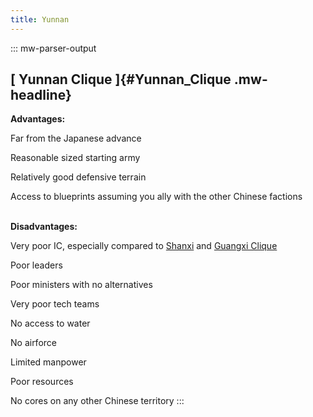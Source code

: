 ```yaml
---
title: Yunnan
---
```

::: mw-parser-output
## [ Yunnan Clique ]{#Yunnan_Clique .mw-headline}

**Advantages:**

Far from the Japanese advance

Reasonable sized starting army

Relatively good defensive terrain

Access to blueprints assuming you ally with the other Chinese factions

\
**Disadvantages:**

Very poor IC, especially compared to [Shanxi](/wiki/Shanxi "Shanxi") and
[Guangxi Clique](/wiki/Guangxi_Clique "Guangxi Clique")

Poor leaders

Poor ministers with no alternatives

Very poor tech teams

No access to water

No airforce

Limited manpower

Poor resources

No cores on any other Chinese territory
:::
